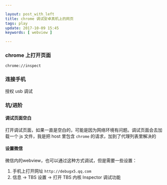 ```yaml
---

layout: post_with_left
title: chrome 调试安卓真机上的网页
tags: play
update: 2017-10-09 15:45
keywords: [ webview ]

---
```



### chrome 上打开页面

```
chrome://inspect
```

### 连接手机

授权 usb 调试


### 坑/进阶

#### 调试页面空白
打开调试页面，如果一直是空白的，可能是因为网络环境有问题。调试页面会去加载一个 js 文件，我是把 host 里包含 `chrome` 的请求，加到了代理列表里解决的


#### 设置微信

微信内的webview，也可以通过这种方式调试，但是需要一些设置：

1. 手机上打开网址 `http://debugx5.qq.com`
2. 信息  ->  TBS 设置  ->  打开 TBS 内核 Inspector 调试功能